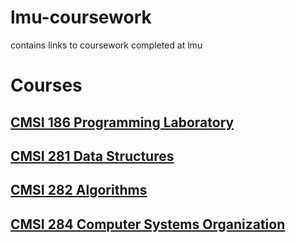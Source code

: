 # lmu-coursework
contains links to coursework completed at lmu

# Courses
## **[CMSI 186 Programming Laboratory](https://github.com/bsteenbergen/cmsi-186)**
## **[CMSI 281 Data Structures](https://github.com/bsteenbergen/cmsi-281)**
## **[CMSI 282 Algorithms](https://github.com/bsteenbergen/cmsi-282)**
## **[CMSI 284 Computer Systems Organization](https://github.com/bsteenbergen/cmsi-284)**
